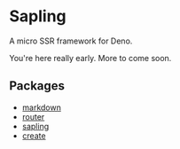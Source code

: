 # Sapling

A micro SSR framework for Deno.

You're here really early. More to come soon.

## Packages

- [markdown](./packages/markdown/README.md)
- [router](./packages/router/README.md)
- [sapling](./packages/sapling/README.md)
- [create](./packages/create/README.md)